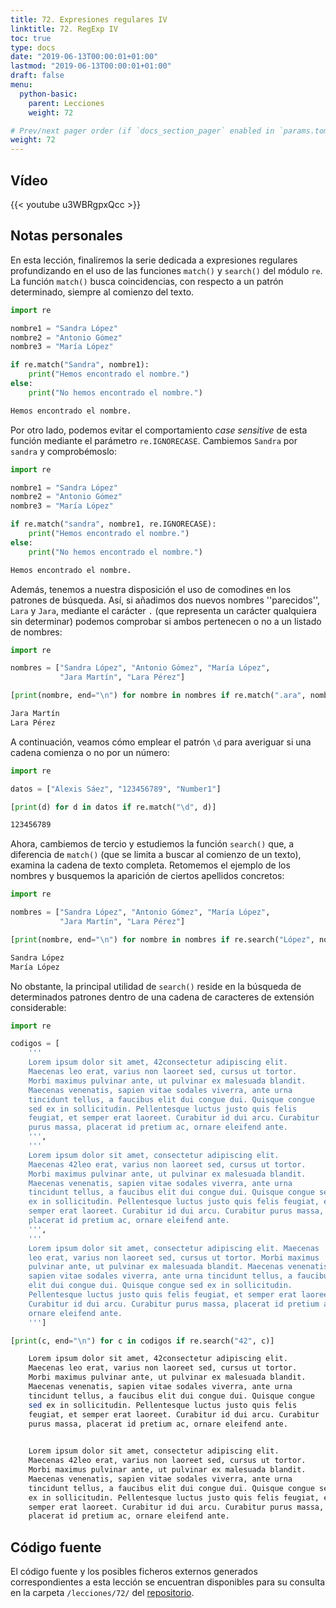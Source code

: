 ```yaml
---
title: 72. Expresiones regulares IV
linktitle: 72. RegExp IV
toc: true
type: docs
date: "2019-06-13T00:00:01+01:00"
lastmod: "2019-06-13T00:00:01+01:00"
draft: false
menu:
  python-basic:
    parent: Lecciones
    weight: 72

# Prev/next pager order (if `docs_section_pager` enabled in `params.toml`)
weight: 72
---
```


## Vídeo

{{< youtube u3WBRgpxQcc >}}

## Notas personales

En esta lección, finaliremos la serie dedicada a expresiones regulares profundizando en el uso de las funciones `match()` y `search()` del módulo `re`. La función `match()` busca coincidencias, con respecto a un patrón determinado, siempre al comienzo del texto.

```python
import re

nombre1 = "Sandra López"
nombre2 = "Antonio Gómez"
nombre3 = "María López"

if re.match("Sandra", nombre1):
    print("Hemos encontrado el nombre.")
else:
    print("No hemos encontrado el nombre.")
```

```bash
Hemos encontrado el nombre.
```

Por otro lado, podemos evitar el comportamiento *case sensitive* de esta función mediante el parámetro `re.IGNORECASE`. Cambiemos `Sandra` por `sandra` y comprobémoslo:

```python
import re

nombre1 = "Sandra López"
nombre2 = "Antonio Gómez"
nombre3 = "María López"

if re.match("sandra", nombre1, re.IGNORECASE):
    print("Hemos encontrado el nombre.")
else:
    print("No hemos encontrado el nombre.")
```

```bash
Hemos encontrado el nombre.
```

Además, tenemos a nuestra disposición el uso de comodines en los patrones de búsqueda. Así, si añadimos dos nuevos nombres ''parecidos'', `Lara` y `Jara`, mediante el carácter `.` (que representa un carácter qualquiera sin determinar) podemos comprobar si ambos pertenecen o no a un listado de nombres:

```python
import re

nombres = ["Sandra López", "Antonio Gómez", "María López",
           "Jara Martín", "Lara Pérez"]

[print(nombre, end="\n") for nombre in nombres if re.match(".ara", nombre)]
```

```bash
Jara Martín
Lara Pérez
```

A continuación, veamos cómo emplear el patrón `\d` para averiguar si una cadena comienza o no por un número:

```python
import re

datos = ["Alexis Sáez", "123456789", "Number1"]

[print(d) for d in datos if re.match("\d", d)]
```

```bash
123456789
```

Ahora, cambiemos de tercio y estudiemos la función `search()` que, a diferencia de `match()` (que se limita a buscar al comienzo de un texto), examina la cadena de texto completa. Retomemos el ejemplo de los nombres y busquemos la aparición de ciertos apellidos concretos:

```python
import re

nombres = ["Sandra López", "Antonio Gómez", "María López",
           "Jara Martín", "Lara Pérez"]

[print(nombre, end="\n") for nombre in nombres if re.search("López", nombre)]
```

```bash
Sandra López
María López
```

No obstante, la principal utilidad de `search()` reside en la búsqueda de determinados patrones dentro de una cadena de caracteres de extensión considerable:

```python
import re

codigos = [
    '''
    Lorem ipsum dolor sit amet, 42consectetur adipiscing elit.
    Maecenas leo erat, varius non laoreet sed, cursus ut tortor.
    Morbi maximus pulvinar ante, ut pulvinar ex malesuada blandit.
    Maecenas venenatis, sapien vitae sodales viverra, ante urna
    tincidunt tellus, a faucibus elit dui congue dui. Quisque congue
    sed ex in sollicitudin. Pellentesque luctus justo quis felis
    feugiat, et semper erat laoreet. Curabitur id dui arcu. Curabitur
    purus massa, placerat id pretium ac, ornare eleifend ante.
    ''',
    '''
    Lorem ipsum dolor sit amet, consectetur adipiscing elit.
    Maecenas 42leo erat, varius non laoreet sed, cursus ut tortor.
    Morbi maximus pulvinar ante, ut pulvinar ex malesuada blandit.
    Maecenas venenatis, sapien vitae sodales viverra, ante urna
    tincidunt tellus, a faucibus elit dui congue dui. Quisque congue sed
    ex in sollicitudin. Pellentesque luctus justo quis felis feugiat, et
    semper erat laoreet. Curabitur id dui arcu. Curabitur purus massa,
    placerat id pretium ac, ornare eleifend ante.
    ''',
    '''
    Lorem ipsum dolor sit amet, consectetur adipiscing elit. Maecenas
    leo erat, varius non laoreet sed, cursus ut tortor. Morbi maximus
    pulvinar ante, ut pulvinar ex malesuada blandit. Maecenas venenatis,
    sapien vitae sodales viverra, ante urna tincidunt tellus, a faucibus
    elit dui congue dui. Quisque congue sed ex in sollicitudin.
    Pellentesque luctus justo quis felis feugiat, et semper erat laoreet.
    Curabitur id dui arcu. Curabitur purus massa, placerat id pretium ac,
    ornare eleifend ante.
    ''']

[print(c, end="\n") for c in codigos if re.search("42", c)]
```

```bash
    Lorem ipsum dolor sit amet, 42consectetur adipiscing elit.
    Maecenas leo erat, varius non laoreet sed, cursus ut tortor.
    Morbi maximus pulvinar ante, ut pulvinar ex malesuada blandit.
    Maecenas venenatis, sapien vitae sodales viverra, ante urna
    tincidunt tellus, a faucibus elit dui congue dui. Quisque congue
    sed ex in sollicitudin. Pellentesque luctus justo quis felis
    feugiat, et semper erat laoreet. Curabitur id dui arcu. Curabitur
    purus massa, placerat id pretium ac, ornare eleifend ante.
    

    Lorem ipsum dolor sit amet, consectetur adipiscing elit.
    Maecenas 42leo erat, varius non laoreet sed, cursus ut tortor.
    Morbi maximus pulvinar ante, ut pulvinar ex malesuada blandit.
    Maecenas venenatis, sapien vitae sodales viverra, ante urna
    tincidunt tellus, a faucibus elit dui congue dui. Quisque congue sed
    ex in sollicitudin. Pellentesque luctus justo quis felis feugiat, et
    semper erat laoreet. Curabitur id dui arcu. Curabitur purus massa,
    placerat id pretium ac, ornare eleifend ante.
```

## Código fuente

El código fuente y los posibles ficheros externos generados correspondientes a esta lección se encuentran disponibles para su consulta en la carpeta `/lecciones/72/` del [repositorio](https://github.com/ImAlexisSaez/curso-python-desde-0).
